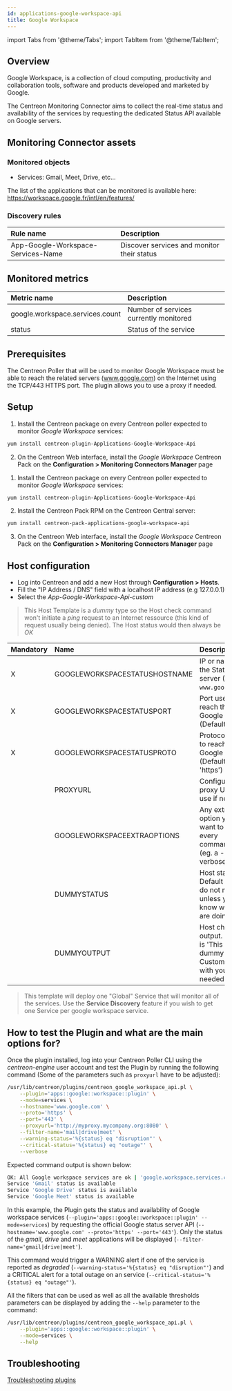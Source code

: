 ```yaml
---
id: applications-google-workspace-api
title: Google Workspace
---
```

import Tabs from '@theme/Tabs';
import TabItem from '@theme/TabItem';


## Overview

Google Workspace, is a collection of cloud computing, productivity and collaboration tools, software and products developed and marketed by Google.

The Centreon Monitoring Connector aims to collect the real-time status and availability of the services by requesting the
dedicated Status API available on Google servers.

## Monitoring Connector assets

### Monitored objects

* Services: Gmail, Meet, Drive, etc...

The list of the applications that can be monitored is available here:
https://workspace.google.fr/intl/en/features/

### Discovery rules

<Tabs groupId="sync">
<TabItem value="Services" label="Services">

| Rule name                          | Description                                |
| :--------------------------------- | :----------------------------------------- |
| App-Google-Workspace-Services-Name | Discover services and monitor their status |

</TabItem>
</Tabs>

## Monitored metrics 

<Tabs groupId="sync">
<TabItem value="Services" label="Services">

| Metric name                     | Description                            |
| :------------------------------ | :------------------------------------- |
| google.workspace.services.count | Number of services currently monitored |
| status                          | Status of the service                  |

</TabItem>
</Tabs>

## Prerequisites

The Centreon Poller that will be used to monitor Google Workspace must be able to reach the related servers (www.google.com) on the Internet
using the TCP/443 HTTPS port. The plugin allows you to use a proxy if needed.

## Setup 

<Tabs groupId="sync">
<TabItem value="Online License" label="Online License">

1. Install the Centreon package on every Centreon poller expected to monitor *Google Workspace* services:

```bash
yum install centreon-plugin-Applications-Google-Workspace-Api
```

2. On the Centreon Web interface, install the *Google Workspace* Centreon Pack on the **Configuration > Monitoring Connectors Manager** page

</TabItem>
<TabItem value="Offline License" label="Offline License">

1. Install the Centreon package on every Centreon poller expected to monitor *Google Workspace* services:

```bash
yum install centreon-plugin-Applications-Google-Workspace-Api
```

2. Install the Centreon Pack RPM on the Centreon Central server:

```bash
yum install centreon-pack-applications-google-workspace-api
```

3. On the Centreon Web interface, install the *Google Workspace* Centreon Pack on the **Configuration > Monitoring Connectors Manager** page

</TabItem>
</Tabs>

## Host configuration

* Log into Centreon and add a new Host through **Configuration > Hosts**. 
* Fill the "IP Address / DNS" field with a localhost IP address (e.g 127.0.0.1)
* Select the *App-Google-Workspace-Api-custom*

> This Host Template is a *dummy* type so the Host check command won't initiate a *ping*
> request to an Internet ressource (this kind of request usually being denied). The Host status would then always be *OK*

| Mandatory | Name                          | Description                                                                                 |
| :-------- | :---------------------------- | :------------------------------------------------------------------------------------------ |
| X         | GOOGLEWORKSPACESTATUSHOSTNAME | IP or name of the Status server (Default: `www.google.com`)                                 |
| X         | GOOGLEWORKSPACESTATUSPORT     | Port used to reach the Google server (Default: '443')                                       |
| X         | GOOGLEWORKSPACESTATUSPROTO    | Protocol used to reach the Google server (Default: 'https')                                 |
|           | PROXYURL                      | Configure a proxy URL to use if needed                                                      |
|           | GOOGLEWORKSPACEEXTRAOPTIONS   | Any extra option you may want to add to every command\_line (eg. a --verbose flag)          |
|           | DUMMYSTATUS                   | Host state. Default is OK, do not modify it unless you know what you are doing              |
|           | DUMMYOUTPUT                   | Host check output. Default is 'This is a dummy check'. Customize it with your own if needed |

> This template will deploy one "Global" Service that will monitor all of the services.
> Use the **Service Discovery** feature if you wish to get one Service per google workspace service.

## How to test the Plugin and what are the main options for?

Once the plugin installed, log into your Centreon Poller CLI using the *centreon-engine* user account and test the Plugin 
by running the following command (Some of the parameters such as ```proxyurl``` have to be adjusted):

```bash
/usr/lib/centreon/plugins/centreon_google_workspace_api.pl \
    --plugin='apps::google::workspace::plugin' \
    --mode=services \
    --hostname='www.google.com' \
    --proto='https' \
    --port='443' \
    --proxyurl='http://myproxy.mycompany.org:8080' \
    --filter-name='mail|drive|meet' \
    --warning-status='%{status} eq "disruption"' \
    --critical-status='%{status} eq "outage"' \
    --verbose
```

Expected command output is shown below: 

```bash
OK: All Google workspace services are ok | 'google.workspace.services.count'=3;;;0;
Service 'Gmail' status is available
Service 'Google Drive' status is available
Service 'Google Meet' status is available
```

In this example, the Plugin gets the status and availability of Google workspace services (```--plugin='apps::google::workspace::plugin' --mode=services```)
by requesting the official Google status server API (```--hostname='www.google.com' --proto='https' --port='443'```). Only the status of
the *gmail*, *drive* and *meet* applications will be displayed (```--filter-name='gmail|drive|meet'```).

This command would trigger a WARNING alert if one of the service is reported as *degraded* (```--warning-status='%{status} eq "disruption"'```)
and a CRITICAL alert for a total outage on an service (```--critical-status='%{status} eq "outage"'```).

All the filters that can be used as well as all the available thresholds parameters can be displayed by adding the  ```--help``` 
parameter to the command:

```bash
/usr/lib/centreon/plugins/centreon_google_workspace_api.pl \
    --plugin='apps::google::workspace::plugin' \
    --mode=services \
    --help
```

## Troubleshooting

[Troubleshooting plugins](../getting-started/how-to-guides/troubleshooting-plugins.md)
